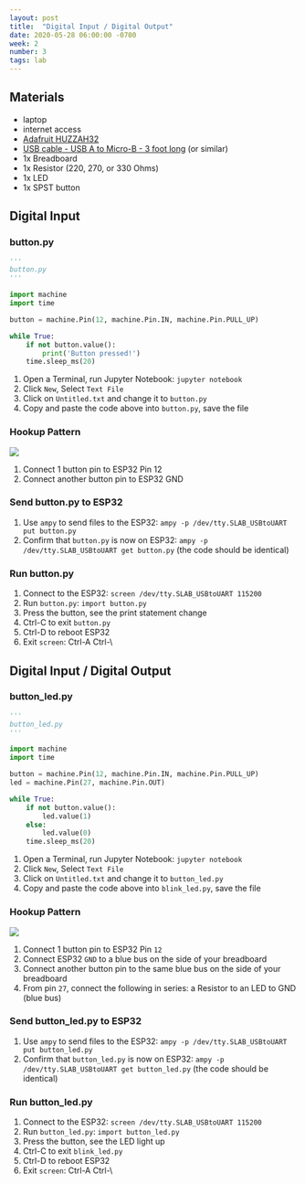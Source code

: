 ```yaml
---
layout: post
title:  "Digital Input / Digital Output"
date: 2020-05-28 06:00:00 -0700
week: 2
number: 3
tags: lab
---
```


## Materials

* laptop
* internet access
* [Adafruit HUZZAH32](https://www.adafruit.com/product/3591)
* [USB cable - USB A to Micro-B - 3 foot long](https://www.adafruit.com/product/592) (or similar)
* 1x Breadboard
* 1x Resistor (220, 270, or 330 Ohms)
* 1x LED
* 1x SPST button


## Digital Input

### button.py

```python
'''
button.py
'''

import machine
import time

button = machine.Pin(12, machine.Pin.IN, machine.Pin.PULL_UP)

while True:
    if not button.value():
        print('Button pressed!')
    time.sleep_ms(20)

```

1. Open a Terminal, run Jupyter Notebook: `jupyter notebook`
2. Click `New`, Select `Text File`
3. Click on `Untitled.txt` and change it to `button.py`
4. Copy and paste the code above into `button.py`, save the file


### Hookup Pattern

![]({{site.url}}/assets/fritzing/button.png)

1. Connect 1 button pin to ESP32 Pin 12
2. Connect another button pin to ESP32 GND


### Send button.py to ESP32

1. Use `ampy` to send files to the ESP32: `ampy -p /dev/tty.SLAB_USBtoUART put button.py`
2. Confirm that `button.py` is now on ESP32: `ampy -p /dev/tty.SLAB_USBtoUART get button.py` (the code should be identical)


### Run button.py

1. Connect to the ESP32: `screen /dev/tty.SLAB_USBtoUART 115200`
2. Run `button.py`: `import button.py`
3. Press the button, see the print statement change
4. Ctrl-C to exit `button.py`
5. Ctrl-D to reboot ESP32
6. Exit `screen`: Ctrl-A Ctrl-\


## Digital Input / Digital Output

### button_led.py

```python
'''
button_led.py
'''

import machine
import time

button = machine.Pin(12, machine.Pin.IN, machine.Pin.PULL_UP)
led = machine.Pin(27, machine.Pin.OUT)

while True:
    if not button.value():
        led.value(1)
    else:
        led.value(0)
    time.sleep_ms(20)
```

1. Open a Terminal, run Jupyter Notebook: `jupyter notebook`
2. Click `New`, Select `Text File`
3. Click on `Untitled.txt` and change it to `button_led.py`
4. Copy and paste the code above into `blink_led.py`, save the file

### Hookup Pattern

![]({{site.url}}/assets/fritzing/button_led.png)

1. Connect 1 button pin to ESP32 Pin `12`
2. Connect ESP32 `GND` to a blue bus on the side of your breadboard
3. Connect another button pin to the same blue bus on the side of your breadboard
4. From pin `27`, connect the following in series: a Resistor to an LED to GND (blue bus)


### Send button_led.py to ESP32

1. Use `ampy` to send files to the ESP32: `ampy -p /dev/tty.SLAB_USBtoUART put button_led.py`
2. Confirm that `button_led.py` is now on ESP32: `ampy -p /dev/tty.SLAB_USBtoUART get button_led.py` (the code should be identical)


### Run button_led.py

1. Connect to the ESP32: `screen /dev/tty.SLAB_USBtoUART 115200`
2. Run `button_led.py`: `import button_led.py`
3. Press the button, see the LED light up
4. Ctrl-C to exit `blink_led.py`
5. Ctrl-D to reboot ESP32
6. Exit `screen`: Ctrl-A Ctrl-\
